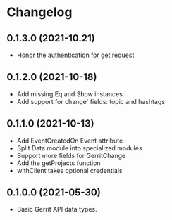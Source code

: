 # Changelog

## 0.1.3.0 (2021-10.21)

- Honor the authentication for get request

## 0.1.2.0 (2021-10-18)

- Add missing Eq and Show instances
- Add support for change' fields: topic and hashtags

## 0.1.1.0 (2021-10-13)

- Add EventCreatedOn Event attribute
- Split Data module into specialized modules
- Support more fields for GerritChange
- Add the getProjects function
- withClient takes optional credentials

## 0.1.0.0 (2021-05-30)

- Basic Gerrit API data types.
